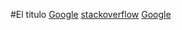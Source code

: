 #El titulo
[Google](https://www.google.com)
[stackoverflow](https://es.stackoverflow.com)
[Google](https://www.google.com)